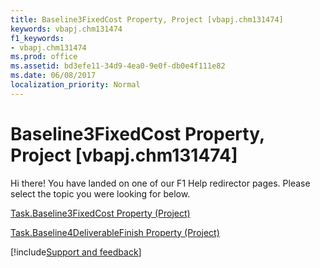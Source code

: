 ```yaml
---
title: Baseline3FixedCost Property, Project [vbapj.chm131474]
keywords: vbapj.chm131474
f1_keywords:
- vbapj.chm131474
ms.prod: office
ms.assetid: bd3efe11-34d9-4ea0-9e0f-db0e4f111e82
ms.date: 06/08/2017
localization_priority: Normal
---
```



# Baseline3FixedCost Property, Project [vbapj.chm131474]

Hi there! You have landed on one of our F1 Help redirector pages. Please select the topic you were looking for below.

[Task.Baseline3FixedCost Property (Project)](https://msdn.microsoft.com/library/aaa629ef-ac3f-fc2a-c410-5e9d09b64cbe%28Office.15%29.aspx)

[Task.Baseline4DeliverableFinish Property (Project)](https://msdn.microsoft.com/library/b32e8151-2d12-05da-3eeb-f594a68df82a%28Office.15%29.aspx)

[!include[Support and feedback](~/includes/feedback-boilerplate.md)]